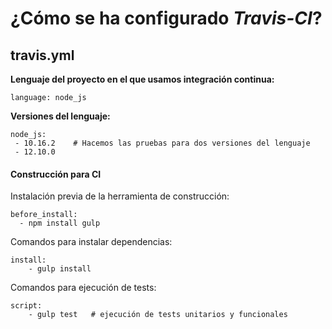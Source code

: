 # ¿Cómo se ha configurado *Travis-CI*?

## travis.yml

**Lenguaje del proyecto en el que usamos integración continua:**

    language: node_js

**Versiones del lenguaje:**

    node_js:
     - 10.16.2    # Hacemos las pruebas para dos versiones del lenguaje 
     - 12.10.0

#### Construcción para CI

Instalación previa de la herramienta de construcción:

    before_install:
      - npm install gulp
  
Comandos para instalar dependencias:

    install:
        - gulp install

Comandos para ejecución de tests:

    script:
        - gulp test   # ejecución de tests unitarios y funcionales




